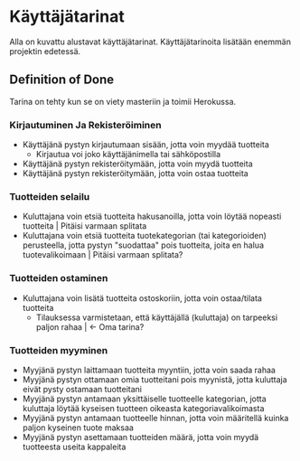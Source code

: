 # Käyttäjätarinat 

Alla on kuvattu alustavat käyttäjätarinat. Käyttäjätarinoita lisätään enemmän projektin edetessä.

## Definition of Done
Tarina on tehty kun se on viety masteriin ja toimii Herokussa.

### Kirjautuminen Ja Rekisteröiminen
- Käyttäjänä pystyn kirjautumaan sisään, jotta voin myydää tuotteita
    - Kirjautua voi joko käyttäjänimella tai sähköpostilla
- Käyttäjänä pystyn rekisteröitymään, jotta voin myydä tuotteita
- Käyttäjänä pystyn rekisteröitymään, jotta voin ostaa tuotteita 

### Tuotteiden selailu
- Kuluttajana voin etsiä tuotteita hakusanoilla, jotta voin löytää nopeasti tuotteita | Pitäisi varmaan splitata
- Kuluttajana voin etsiä tuotteita tuotekategorian (tai kategorioiden) perusteella, jotta pystyn "suodattaa" pois tuotteita, joita en halua tuotevalikoimaan | Pitäisi varmaan splitata?

### Tuotteiden ostaminen
- Kuluttajana voin lisätä tuotteita ostoskoriin, jotta voin ostaa/tilata tuotteita
    - Tilauksessa varmistetaan, että käyttäjällä (kuluttaja) on tarpeeksi paljon rahaa | <- Oma tarina?

### Tuotteiden myyminen
- Myyjänä pystyn laittamaan tuotteita myyntiin, jotta voin saada rahaa
- Myyjänä pystyn ottamaan omia tuotteitani pois myynistä, jotta kuluttaja eivät pysty ostamaan tuotteitani
- Myyjänä pystyn antamaan yksittäiselle tuotteelle kategorian, jotta kuluttaja löytää kyseisen tuotteen oikeasta kategoriavalikoimasta
- Myyjänä pystyn antamaan tuotteelle hinnan, jotta voin määritellä kuinka paljon kyseinen tuote maksaa
- Myyjänä pystyn asettamaan tuotteiden määrä, jotta voin myydä tuotteesta useita kappaleita
